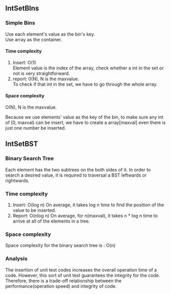 ## IntSetBIns
### Simple Bins
Use each element's value as the bin's key.  
Use array as the container.

#### Time complexity
1. Insert: O(1)   
Element value is the index of the array, check whether a int in the set or not
is very straightforward.
2. report: 0(N), N is the maxvalue.  
To check if that int in the set, we have to go through the whole array.

#### Space complexity
O(N), N is the maxvalue.  

Because we use elements' value as the key of the bin, to make sure any int of 
[0, maxval) can be insert, we have to create a array[maxval] even there is just
one number be inserted.


## IntSetBST
### Binary Search Tree 
Each element has the two subtrees on the both sides of it.
In order to search a desired value, it is required to traversal a BST leftwards or rightwards.

### Time complexity
1. Insert: O(log n)
On average, it takes log n time to find the position of the value to be inserted.
2. Report: O(nlog n)
On average, for n(maxval), it takes n * log n time to arrive at all of the elements in a tree.

### Space complexity
Space complexity for the binary search tree is : O(n)

### Analysis
The insertion of unit test codes increases the overall operation time of a code.
However, this sort of unit test guarantees the integrity for the code.
Therefore, there is a trade-off relationship between the performance(operation speed) and integrity of code.
